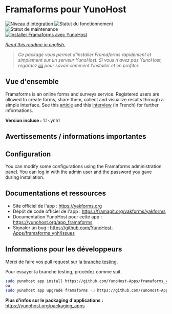 <!--
N.B.: This README was automatically generated by https://github.com/YunoHost/apps/tree/master/tools/README-generator
It shall NOT be edited by hand.
-->

# Framaforms pour YunoHost

[![Niveau d'intégration](https://dash.yunohost.org/integration/framaforms.svg)](https://dash.yunohost.org/appci/app/framaforms) ![Statut du fonctionnement](https://ci-apps.yunohost.org/ci/badges/framaforms.status.svg) ![Statut de maintenance](https://ci-apps.yunohost.org/ci/badges/framaforms.maintain.svg)  
[![Installer Framaforms avec YunoHost](https://install-app.yunohost.org/install-with-yunohost.svg)](https://install-app.yunohost.org/?app=framaforms)

*[Read this readme in english.](./README.md)*

> *Ce package vous permet d'installer Framaforms rapidement et simplement sur un serveur YunoHost.
Si vous n'avez pas YunoHost, regardez [ici](https://yunohost.org/#/install) pour savoir comment l'installer et en profiter.*

## Vue d'ensemble

Framaforms is an online forms and surveys service. Registered users are allowed to create forms, share them, collect and visualize results through a simple interface.
See this [article](https://framablog.org/2016/10/05/framaforms-noffrez-plus-les-reponses-que-vous-collectez-a-google/) and this [interview](https://framablog.org/2016/10/05/en-savoir-un-peu-plus-sur-le-projet-framaforms/) (in French) for further informations.


**Version incluse :** 1.1~ynh1
## Avertissements / informations importantes

## Configuration

You can modify some configurations using the Framaforms administration panel. You can log in with the admin user and the password you gave during installation.

## Documentations et ressources

* Site officiel de l'app : <https://yakforms.org>
* Dépôt de code officiel de l'app : <https://framagit.org/yakforms/yakforms>
* Documentation YunoHost pour cette app : <https://yunohost.org/app_framaforms>
* Signaler un bug : <https://github.com/YunoHost-Apps/framaforms_ynh/issues>

## Informations pour les développeurs

Merci de faire vos pull request sur la [branche testing](https://github.com/YunoHost-Apps/framaforms_ynh/tree/testing).

Pour essayer la branche testing, procédez comme suit.

``` bash
sudo yunohost app install https://github.com/YunoHost-Apps/framaforms_ynh/tree/testing --debug
ou
sudo yunohost app upgrade framaforms -u https://github.com/YunoHost-Apps/framaforms_ynh/tree/testing --debug
```

**Plus d'infos sur le packaging d'applications :** <https://yunohost.org/packaging_apps>
